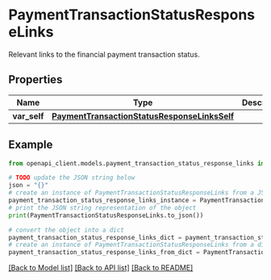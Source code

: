 # PaymentTransactionStatusResponseLinks

Relevant links to the financial payment transaction status.

## Properties

Name | Type | Description | Notes
------------ | ------------- | ------------- | -------------
**var_self** | [**PaymentTransactionStatusResponseLinksSelf**](PaymentTransactionStatusResponseLinksSelf.md) |  | [optional] 

## Example

```python
from openapi_client.models.payment_transaction_status_response_links import PaymentTransactionStatusResponseLinks

# TODO update the JSON string below
json = "{}"
# create an instance of PaymentTransactionStatusResponseLinks from a JSON string
payment_transaction_status_response_links_instance = PaymentTransactionStatusResponseLinks.from_json(json)
# print the JSON string representation of the object
print(PaymentTransactionStatusResponseLinks.to_json())

# convert the object into a dict
payment_transaction_status_response_links_dict = payment_transaction_status_response_links_instance.to_dict()
# create an instance of PaymentTransactionStatusResponseLinks from a dict
payment_transaction_status_response_links_from_dict = PaymentTransactionStatusResponseLinks.from_dict(payment_transaction_status_response_links_dict)
```
[[Back to Model list]](../README.md#documentation-for-models) [[Back to API list]](../README.md#documentation-for-api-endpoints) [[Back to README]](../README.md)


